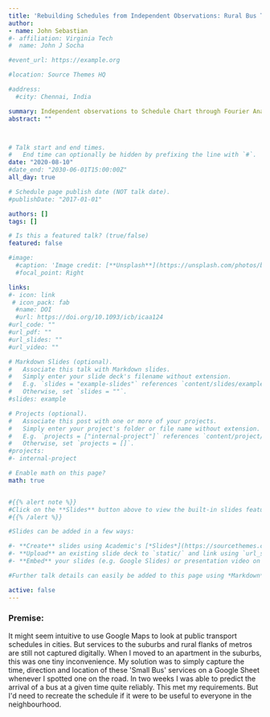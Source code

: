 ```yaml
---
title: 'Rebuilding Schedules from Independent Observations: Rural Bus Timings'
author:
- name: John Sebastian
#- affiliation: Virginia Tech
#  name: John J Socha

#event_url: https://example.org

#location: Source Themes HQ

#address:
  #city: Chennai, India

summary: Independent observations to Schedule Chart through Fourier Analysis
abstract: ""



# Talk start and end times.
#   End time can optionally be hidden by prefixing the line with `#`.
date: "2020-08-10"
#date_end: "2030-06-01T15:00:00Z"
all_day: true

# Schedule page publish date (NOT talk date).
#publishDate: "2017-01-01"

authors: []
tags: []

# Is this a featured talk? (true/false)
featured: false

#image:
  #caption: 'Image credit: [**Unsplash**](https://unsplash.com/photos/bzdhc5b3Bxs)'
  #focal_point: Right

links:
#- icon: link
 # icon_pack: fab
  #name: DOI
  #url: https://doi.org/10.1093/icb/icaa124
#url_code: ""
#url_pdf: ""
#url_slides: ""
#url_video: ""

# Markdown Slides (optional).
#   Associate this talk with Markdown slides.
#   Simply enter your slide deck's filename without extension.
#   E.g. `slides = "example-slides"` references `content/slides/example-slides.md`.
#   Otherwise, set `slides = ""`.
#slides: example

# Projects (optional).
#   Associate this post with one or more of your projects.
#   Simply enter your project's folder or file name without extension.
#   E.g. `projects = ["internal-project"]` references `content/project/deep-learning/index.md`.
#   Otherwise, set `projects = []`.
#projects:
#- internal-project

# Enable math on this page?
math: true


#{{% alert note %}}
#Click on the **Slides** button above to view the built-in slides feature.
#{{% /alert %}}

#Slides can be added in a few ways:

#- **Create** slides using Academic's [*Slides*](https://sourcethemes.com/academic/docs/managing-content/#create-slides) feature and link using `slides` parameter in the front matter of the talk file
#- **Upload** an existing slide deck to `static/` and link using `url_slides` parameter in the front matter of the talk file
#- **Embed** your slides (e.g. Google Slides) or presentation video on this page using [shortcodes](https://sourcethemes.com/academic/docs/writing-markdown-latex/).

#Further talk details can easily be added to this page using *Markdown* and $\rm \LaTeX$ math code.

active: false
---
```


### Premise:
<div class=text-justify> 

It might seem intuitive to use Google Maps to look at public transport schedules in cities. But services to the suburbs and rural flanks of metros are still not captured digitally.
When I moved to an apartment in the suburbs, this was one tiny inconvenience. My solution was to simply capture the time, direction and location of these 'Small Bus' services on a Google Sheet whenever I spotted one on the road. 
In two weeks I was able to predict the arrival of a bus at a given time quite reliably. This met my requirements. But I'd need to recreate the schedule if it were to be useful to everyone in the neighbourhood.



</div>
